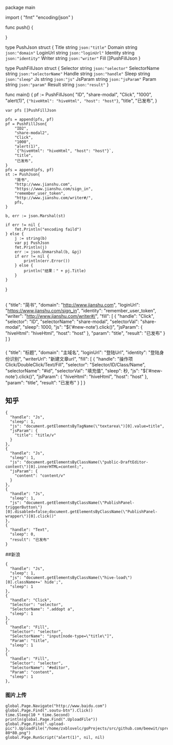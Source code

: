 package main

import (
	"fmt"
	"encoding/json"
)

func push() {

}

type PushJson struct {
	Title    string `json:"title"`
	Domain   string `json:"domain"`
	LoginUrl string `json:"loginUrl"`
	Identity string `json:"identity"`
	Writer   string `json:"writer"`
	Fill     []PushFillJson
}

type PushFillJson struct {
	Selector     string `json:"selector"`
	SelectorName string `json:"selectorName"`
	Handle       string `json:"handle"`
	Sleep        string `json:"sleep"`
	Js           string `json:"js"`
	JsParam      string `json:"jsParam"`
	Param        string `json:"param"`
	Result       string `json:"result"`
}

func main() {
	pf := PushFillJson{
		"ID",
		"share-modal",
		"Click",
		"1000",
		"alert(1)",
		`{"hiveHtml": "hiveHtml", "host": "host"}`,
		"title",
		"已发布",
	}

	var pfs []PushFillJson

	pfs = append(pfs, pf)
	pf = PushFillJson{
		"ID2",
		"share-modal2",
		"Click",
		"1000",
		"alert(1)",
		`{"hiveHtml": "hiveHtml", "host": "host"}`,
		"title",
		"已发布",
	}
	pfs = append(pfs, pf)
	st := PushJson{
		"简书",
		"http://www.jianshu.com",
		"https://www.jianshu.com/sign_in",
		"remember_user_token",
		"http://www.jianshu.com/writer#/",
		pfs,
	}

	b, err := json.Marshal(st)

	if err != nil {
		fmt.Println("encoding faild")
	} else {
		j := string(b)
		var pj PushJson
		fmt.Println(j)
		err := json.Unmarshal(b, &pj)
		if err != nil {
			println(err.Error())
		} else {
			println("结果：" + pj.Title)
		}
	}

}




##
{
  "title": "简书",
  "domain": "http://www.jianshu.com",
  "loginUrl": "https://www.jianshu.com/sign_in",
  "identity": "remember_user_token",
  "writer": "http://www.jianshu.com/writer#/",
  "fill": [
    {
      "handle": "Click",
      "selector": "ID",
      "selectorName": "share-modal",
      "selectorVal": "share-modal",
      "sleep": 1000,
      "js": "$('#new-note').click()",
      "jsParam": {
        "hiveHtml": "hiveHtml",
        "host": "host"
      },
      "param": "title",
      "result": "已发布"
    }
  ]
}

###
{
  "title": "标题",
  "domain": "主域名",
  "loginUrl": "登陆Url",
  "identity": "登陆身份识别",
  "writerUrl": "新建文章url",
  "fill": [
    {
      "handle": "操作项 Click/DoubleClick/Text/Fill",
      "selector": "Selector/ID/Class/Name",
      "selectorName": "#id",
      "selectorVal": "填充值",
      "sleep": 秒,
      "js": "$('#new-note').click()",
      "jsParam": {
        "hiveHtml": "hiveHtml",
        "host": "host"
      },
      "param": "title",
      "result": "已发布"
    }
  ]
}

## 知乎

    {
      "handle": "Js",
      "sleep": 1,
      "js": "document.getElementsByTagName(\"textarea\")[0].value=title",
      "jsParam": {
        "title": "title/v"
      }
    },
    {
      "handle": "Js",
      "sleep": 1,
      "js": "document.getElementsByClassName(\"public-DraftEditor-content\")[0].innerHTML=content;",
      "jsParam": {
        "content": "content/v"
      }
    },
    {
      "handle": "Js",
      "sleep": 1,
      "js": "document.getElementsByClassName(\"PublishPanel-triggerButton\")[0].disabled=false;document.getElementsByClassName(\"PublishPanel-wrapper\")[0].click()"
    },
    {
      "handle": "Text",
      "sleep": 0,
      "result": "已发布"
    }


##新浪

    {
      "handle": "Js",
      "sleep": 1,
      "js": "document.getElementsByClassName(\"hive-load\")[0].className+=' hide';",
      "sleep": 1
    },
    {
      "handle": "Click",
      "Selector": "selector",
      "SelectorName": ".addopt a",
      "sleep": 1
    },
    {
      "handle": "Fill",
      "Selector": "selector",
      "SelectorName": "input[node-type=\"title\"]",
      "Param": "title",
      "sleep": 1
    },
    {
      "handle": "Fill",
      "Selector": "selector",
      "SelectorName": "#editor",
      "Param": "content",
      "sleep": 1
    },






### 图片上传
	global.Page.Navigate("http://www.baidu.com")
	global.Page.Find(".soutu-btn").Click()
	time.Sleep(10 * time.Second)
	println(global.Page.Find(".UploadFile"))
	global.Page.Find(".upload-pic").UploadFile("/home/zxblovelc/goProjects/src/github.com/beewit/spread/app/static/img/logo-80*80.png")
	global.Page.RunScript("alert(1)", nil, nil)


